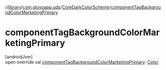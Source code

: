 //[library](../../../index.md)/[com.glovoapp.uds](../index.md)/[CoreDarkColorScheme](index.md)/[componentTagBackgroundColorMarketingPrimary](component-tag-background-color-marketing-primary.md)

# componentTagBackgroundColorMarketingPrimary

[androidJvm]\
open override val [componentTagBackgroundColorMarketingPrimary](component-tag-background-color-marketing-primary.md): [Color](https://developer.android.com/reference/kotlin/androidx/compose/ui/graphics/Color.html)
